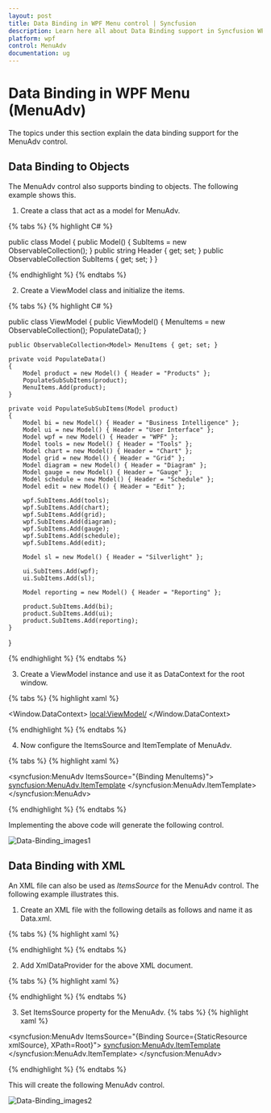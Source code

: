 ```yaml
---
layout: post
title: Data Binding in WPF Menu control | Syncfusion
description: Learn here all about Data Binding support in Syncfusion WPF Menu (MenuAdv) control, its elements and more details.
platform: wpf
control: MenuAdv
documentation: ug
---
```


# Data Binding in WPF Menu (MenuAdv)

The topics under this section explain the data binding support for the MenuAdv control.

## Data Binding to Objects

The MenuAdv control also supports binding to objects. The following example shows this.

1. Create a class that act as a model for MenuAdv.

{% tabs %}
{% highlight C# %}

public class Model
{
    public Model()
    {
        SubItems = new ObservableCollection<Model>();
    }
    public string Header { get; set; }
    public ObservableCollection<Model> SubItems { get; set; }
}

{% endhighlight %}
{% endtabs %}


2. Create a ViewModel class and initialize the items.

{% tabs %}
{% highlight C# %}

public class ViewModel
{
    public ViewModel()
    {
        MenuItems = new ObservableCollection<Model>();
        PopulateData();
    }

    public ObservableCollection<Model> MenuItems { get; set; }

    private void PopulateData()
    {
        Model product = new Model() { Header = "Products" };
        PopulateSubSubItems(product);
        MenuItems.Add(product);
    }

    private void PopulateSubSubItems(Model product)
    {
        Model bi = new Model() { Header = "Business Intelligence" };
        Model ui = new Model() { Header = "User Interface" };
        Model wpf = new Model() { Header = "WPF" };
        Model tools = new Model() { Header = "Tools" };
        Model chart = new Model() { Header = "Chart" };
        Model grid = new Model() { Header = "Grid" };
        Model diagram = new Model() { Header = "Diagram" };
        Model gauge = new Model() { Header = "Gauge" };
        Model schedule = new Model() { Header = "Schedule" };
        Model edit = new Model() { Header = "Edit" };

        wpf.SubItems.Add(tools);
        wpf.SubItems.Add(chart);
        wpf.SubItems.Add(grid);
        wpf.SubItems.Add(diagram);
        wpf.SubItems.Add(gauge);
        wpf.SubItems.Add(schedule);
        wpf.SubItems.Add(edit);

        Model sl = new Model() { Header = "Silverlight" };

        ui.SubItems.Add(wpf);
        ui.SubItems.Add(sl);

        Model reporting = new Model() { Header = "Reporting" };

        product.SubItems.Add(bi);
        product.SubItems.Add(ui);
        product.SubItems.Add(reporting);
    }
}

{% endhighlight %}
{% endtabs %}

3. Create a ViewModel instance and use it as DataContext for the root window.

{% tabs %}
{% highlight xaml %}

<Window.DataContext>
	<local:ViewModel/>
</Window.DataContext>

{% endhighlight %} 
{% endtabs %}

4. Now configure the ItemsSource and ItemTemplate of MenuAdv.

{% tabs %}
{% highlight xaml %}

<syncfusion:MenuAdv ItemsSource="{Binding MenuItems}">
	<syncfusion:MenuAdv.ItemTemplate>
		<HierarchicalDataTemplate ItemsSource="{Binding SubItems}">
			<TextBlock Text="{Binding Header}" />
		</HierarchicalDataTemplate>
	</syncfusion:MenuAdv.ItemTemplate>
</syncfusion:MenuAdv>

{% endhighlight %} 
{% endtabs %}

   Implementing the above code will generate the following control.

   ![Data-Binding_images1](Data-Binding_images/Data-Binding_img1.png)



## Data Binding with XML

An XML file can also be used as _ItemsSource_ for the MenuAdv control. The following example illustrates this.

1. Create an XML file with the following details as follows and name it as Data.xml.

{% tabs %}
{% highlight xaml %}

<Categories>
   <Root Name="Products">
      <SubItem Name="User Interface">
         <SubItem Name="ASP .NET"/>
         <SubItem Name="ASP .NET MVC"/>
         <SubItem Name="WPF">
            <SubItem Name="Tools"/>
            <SubItem Name="Chart"/>
            <SubItem Name="Grid"/>
            <SubItem Name="Diagram"/>
            <SubItem Name="Gauge"/>
            <SubItem Name="Schedule"/>
            <SubItem Name="Edit"/>
         </SubItem>
         <SubItem Name="Silverlight"/>
         <SubItem Name="Mobile MVC"/>
         <SubItem Name="Windows Phone"/>
         <SubItem Name="Windows Forms"/>
      </SubItem>
      <SubItem Name="Business Intelligence">
         <SubItem Name="WPF"/>
         <SubItem Name="ASP.NET"/>
         <SubItem Name="ASP.NET MVC"/>
         <SubItem Name="Silverlight"/>
      </SubItem>
      <SubItem Name="Reporting">
         <SubItem Name="WPF"/>
         <SubItem Name="Windows Forms"/>
      </SubItem>
   </Root>
  </Categories>

{% endhighlight %} 
{% endtabs %}

2. Add XmlDataProvider for the above XML document.

{% tabs %}
{% highlight xaml %}

<XmlDataProvider Source="Data.xml" 
	x:Key="xmlSource" XPath="Categories"/> 

{% endhighlight %} 
{% endtabs %}


3. Set ItemsSource property for the MenuAdv.
{% tabs %}
{% highlight xaml %}

<syncfusion:MenuAdv ItemsSource="{Binding Source={StaticResource xmlSource}, XPath=Root}">
	<syncfusion:MenuAdv.ItemTemplate>
		<HierarchicalDataTemplate ItemsSource="{Binding XPath=SubItem}">
			<TextBlock Text="{Binding XPath=@Name}" />
		</HierarchicalDataTemplate>
	</syncfusion:MenuAdv.ItemTemplate>
</syncfusion:MenuAdv>

{% endhighlight %} 
{% endtabs %}

   This will create the following MenuAdv control.

   ![Data-Binding_images2](Data-Binding_images/Data-Binding_img2.png)


